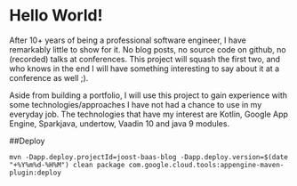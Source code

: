 Hello World!
============

After 10+ years of being a professional software engineer, I have remarkably little to show for it. No blog posts, no source code on github, no (recorded) talks at conferences. This project will squash the first two, and who knows in the end I will have something interesting to say about it at a conference as well ;).

Aside from building a portfolio, I will use this project to gain experience with some technologies/approaches I have not had a chance to use in my everyday job. The technologies that have my interest are Kotlin, Google App Engine, Sparkjava, undertow, Vaadin 10 and java 9 modules. 

##Deploy

`mvn -Dapp.deploy.projectId=joost-baas-blog -Dapp.deploy.version=$(date "+%Y%m%d-%H%M") clean package com.google.cloud.tools:appengine-maven-plugin:deploy`